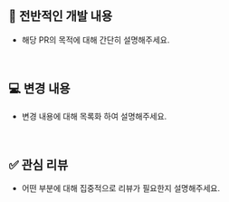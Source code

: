 ## 📌 전반적인 개발 내용

- 해당 PR의 목적에 대해 간단히 설명해주세요.

<br>

## 💻 변경 내용

- 변경 내용에 대해 목록화 하여 설명해주세요.

<br>

## ✅ 관심 리뷰

- 어떤 부분에 대해 집중적으로 리뷰가 필요한지 설명해주세요.

